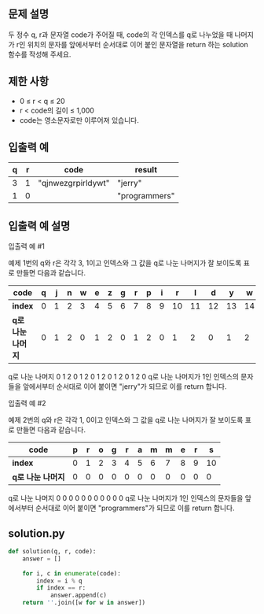 ## 문제 설명
두 정수 q, r과 문자열 code가 주어질 때, code의 각 인덱스를 q로 나누었을 때 나머지가 r인 위치의 문자를 앞에서부터 순서대로 이어 붙인 문자열을 return 하는 solution 함수를 작성해 주세요.

## 제한 사항
- 0 ≤ r < q ≤ 20
- r < code의 길이 ≤ 1,000
- code는 영소문자로만 이루어져 있습니다.

## 입출력 예
|q|r|code|result|
|---|---|---|---|
|3|1|"qjnwezgrpirldywt"|"jerry"|
|1|0||"programmers"|"programmers"|

## 입출력 예 설명
입출력 예 #1

예제 1번의 q와 r은 각각 3, 1이고 인덱스와 그 값을 q로 나눈 나머지가 잘 보이도록 표로 만들면 다음과 같습니다.

| **code**   | q | j | n | w | e | z | g | r | p | i | r | l | d | y | w | t |
|------------|---|---|---|---|---|---|---|---|---|---|---|---|---|---|---|---|
| **index**  | 0 | 1 | 2 | 3 | 4 | 5 | 6 | 7 | 8 | 9 | 10 | 11 | 12 | 13 | 14 | 15 |
| **q로 나눈 나머지** | 0 | 1 | 2 | 0 | 1 | 2 | 0 | 1 | 2 | 0 | 1 | 2 | 0 | 1 | 2 | 0 |

q로 나눈 나머지	0	1	2	0	1	2	0	1	2	0	1	2	0	1	2	0
q로 나눈 나머지가 1인 인덱스의 문자들을 앞에서부터 순서대로 이어 붙이면 "jerry"가 되므로 이를 return 합니다.

입출력 예 #2

예제 2번의 q와 r은 각각 1, 0이고 인덱스와 그 값을 q로 나눈 나머지가 잘 보이도록 표로 만들면 다음과 같습니다.

| **code**   | p | r | o | g | r | a | m | m | e | r | s |
|------------|---|---|---|---|---|---|---|---|---|---|---|
| **index**  | 0 | 1 | 2 | 3 | 4 | 5 | 6 | 7 | 8 | 9 | 10 |
| **q로 나눈 나머지** | 0 | 0 | 0 | 0 | 0 | 0 | 0 | 0 | 0 | 0 | 0 |

q로 나눈 나머지	0	0	0	0	0	0	0	0	0	0	0
q로 나눈 나머지가 1인 인덱스의 문자들을 앞에서부터 순서대로 이어 붙이면 "programmers"가 되므로 이를 return 합니다.
## solution.py
``` python
def solution(q, r, code):
    answer = []
    
    for i, c in enumerate(code):
        index = i % q
        if index == r:
            answer.append(c)
    return ''.join([w for w in answer])
```